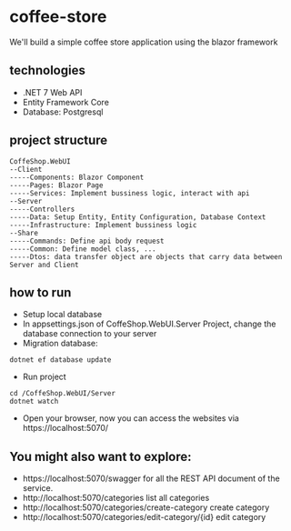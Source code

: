 # coffee-store
We'll build a simple coffee store application using the blazor framework
## technologies
- .NET 7 Web API
- Entity Framework Core
- Database: Postgresql

## project structure
```
CoffeShop.WebUI
--Client
-----Components: Blazor Component
-----Pages: Blazor Page
-----Services: Implement bussiness logic, interact with api
--Server
-----Controllers
-----Data: Setup Entity, Entity Configuration, Database Context
-----Infrastructure: Implement bussiness logic
--Share
-----Commands: Define api body request
-----Common: Define model class, ...
-----Dtos: data transfer object are objects that carry data between Server and Client
```
## how to run
- Setup local database
- In appsettings.json of CoffeShop.WebUI.Server Project, change the database connection to your server
- Migration database: 
```
dotnet ef database update
```
- Run project
```
cd /CoffeShop.WebUI/Server
dotnet watch
```
- Open your browser, now you can access the websites via https://localhost:5070/

## You might also want to explore:
- https://localhost:5070/swagger for all the REST API document of the service.
- http://localhost:5070/categories list all categories
- http://localhost:5070/categories/create-category create category
- http://localhost:5070/categories/edit-category/{id} edit category